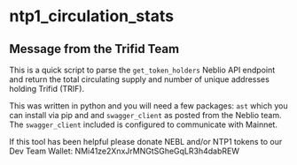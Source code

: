 ntp1_circulation_stats
===========

Message from the Trifid Team
----------------------------    
This is a quick script to parse the `get_token_holders` Neblio API endpoint and return the total circulating supply and number of unique addresses holding Trifid (TRIF).

This was written in python and you will need a few packages: `ast` which you can install via pip and and `swagger_client` as posted from the Neblio team. The `swagger_client` included is configured to communicate with Mainnet.

If this tool has been helpful please donate NEBL and/or NTP1 tokens to our Dev Team Wallet:
NMi41ze2XnxJrMNGtSGheGqLR3h4dabREW
